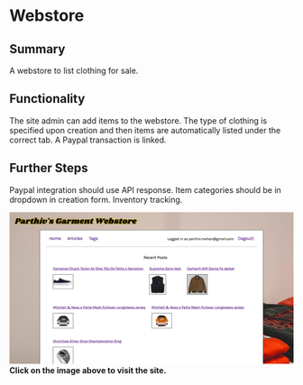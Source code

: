 # Webstore

## Summary

A webstore to list clothing for sale.

## Functionality

The site admin can add items to the webstore. The type of clothing is specified upon creation and then items are automatically listed under the correct tab. A Paypal transaction is linked.

## Further Steps

Paypal integration should use API response. Item categories should be in dropdown in creation form. Inventory tracking.

[![screenshot](webstore.png)](https://parthiv-blogger.herokuapp.com/)
**Click on the image above to visit the site.**
